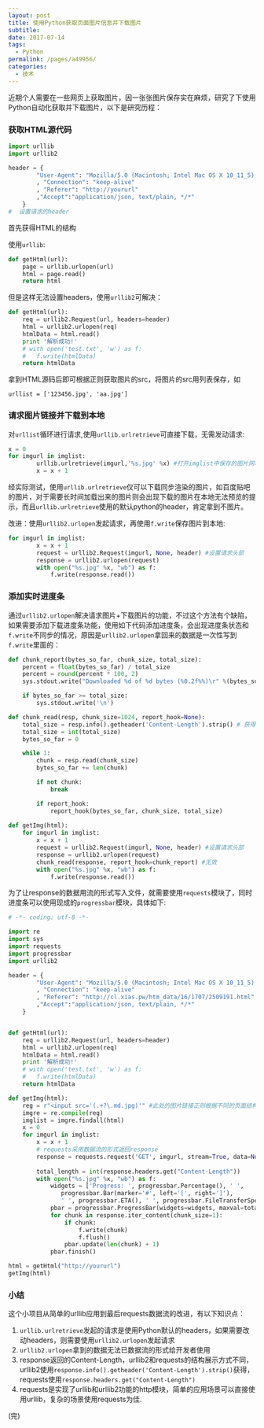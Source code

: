 ```yaml
---
layout: post
title: 使用Python获取页面图片信息并下载图片
subtitle: 
date: 2017-07-14
tags: 
  - Python
permalink: /pages/a49956/
categories: 
  - 技术
---
```


近期个人需要在一些网页上获取图片，因一张张图片保存实在麻烦，研究了下使用Python自动化获取并下载图片，以下是研究历程：

<!-- more -->

### 获取HTML源代码

```python
import urllib
import urllib2

header = {
        "User-Agent": "Mozilla/5.0 (Macintosh; Intel Mac OS X 10_11_5) AppleWebKit/537.36 (KHTML, like Gecko) Chrome/59.0.3071.115 Safari/537.36"
        , "Connection": "keep-alive"
        , "Referer": "http://yoururl"
        ,"Accept":"application/json, text/plain, */*"
    }
#  设置请求的header
```

首先获得HTML的结构

使用`urllib`:

```python
def getHtml(url):
    page = urllib.urlopen(url)
    html = page.read()
    return html
```

但是这样无法设置headers，使用`urllib2`可解决：

```python
def getHtml(url):
	req = urllib2.Request(url, headers=header)
	html = urllib2.urlopen(req)
	htmlData = html.read()
	print '解析成功!'
	# with open('test.txt', 'w') as f:
	# 	f.write(htmlData)
	return htmlData
```

拿到HTML源码后即可根据正则获取图片的src，将图片的src用列表保存，如

```
urllist = ['123456.jpg', 'aa.jpg']
```

### 请求图片链接并下载到本地

对`urllist`循环进行请求,使用`urllib.urlretrieve`可直接下载，无需发动请求:

```python
x = 0
for imgurl in imglist:
        urllib.urlretrieve(imgurl,'%s.jpg' %x) #打开imglist中保存的图片网址，并下载图片保存在本地
        x = x + 1
```

经实际测试，使用`urllib.urlretrieve`仅可以下载同步渲染的图片，如百度贴吧的图片，对于需要长时间加载出来的图片则会出现下载的图片在本地无法预览的提示，而且`urllib.urlretrieve`使用的默认python的header，肯定拿到不图片。

改进：使用`urllib2.urlopen`发起请求，再使用`f.write`保存图片到本地:

```python
for imgurl in imglist:
		x = x + 1
		request = urllib2.Request(imgurl, None, header) #设置请求头部
		response = urllib2.urlopen(request)
		with open("%s.jpg" %x, "wb") as f:
			f.write(response.read())
```

### 添加实时进度条

通过`urllib2.urlopen`解决请求图片+下载图片的功能，不过这个方法有个缺陷，如果需要添加下载进度条功能，使用如下代码添加进度条，会出现进度条状态和`f.write`不同步的情况，原因是`urllib2.urlopen`拿回来的数据是一次性写到`f.write`里面的：

```python
def chunk_report(bytes_so_far, chunk_size, total_size):
	percent = float(bytes_so_far) / total_size
	percent = round(percent * 100, 2)
	sys.stdout.write("Downloaded %d of %d bytes (%0.2f%%)\r" %(bytes_so_far, total_size, percent))

	if bytes_so_far >= total_size:
		sys.stdout.write('\n')

def chunk_read(resp, chunk_size=1024, report_hook=None):
	total_size = resp.info().getheader('Content-Length').strip() # 获得response的数据长度
	total_size = int(total_size)
	bytes_so_far = 0

	while 1:
		chunk = resp.read(chunk_size)
		bytes_so_far += len(chunk)

		if not chunk:
			break

		if report_hook:
			report_hook(bytes_so_far, chunk_size, total_size)
            
def getImg(html):
    for imgurl in imglist:
		x = x + 1
		request = urllib2.Request(imgurl, None, header) #设置请求头部
		response = urllib2.urlopen(request)
        chunk_read(response, report_hook=chunk_report) #无效
		with open("%s.jpg" %x, "wb") as f:
			f.write(response.read())
```

为了让response的数据用流的形式写入文件，就需要使用`requests`模块了，同时进度条可以使用现成的`progressbar`模块，具体如下:

```python
# -*- coding: utf-8 -*-

import re
import sys
import requests
import progressbar
import urllib2

header = {
        "User-Agent": "Mozilla/5.0 (Macintosh; Intel Mac OS X 10_11_5) AppleWebKit/537.36 (KHTML, like Gecko) Chrome/59.0.3071.115 Safari/537.36"
        , "Connection": "keep-alive"
        , "Referer": "http://cl.xias.pw/htm_data/16/1707/2509191.html"
        ,"Accept":"application/json, text/plain, */*"
    }


def getHtml(url):
	req = urllib2.Request(url, headers=header)
	html = urllib2.urlopen(req)
	htmlData = html.read()
	print '解析成功!'
	# with open('test.txt', 'w') as f:
	# 	f.write(htmlData)
	return htmlData

def getImg(html):
	reg = r"<input src='(.+?\.md.jpg)'" #此处的图片链接正则根据不同的页面结构会有不同
	imgre = re.compile(reg)
	imglist = imgre.findall(html)
	x = 0
	for imgurl in imglist:
		x = x + 1
        # requests采用数据流的形式返回response
		response = requests.request('GET', imgurl, stream=True, data=None, headers=header)
		
		total_length = int(response.headers.get("Content-Length"))
		with open("%s.jpg" %x, "wb") as f:
			widgets = ['Progress: ', progressbar.Percentage(), ' ',
               progressbar.Bar(marker='#', left='[', right=']'),
               ' ', progressbar.ETA(), ' ', progressbar.FileTransferSpeed()]
			pbar = progressbar.ProgressBar(widgets=widgets, maxval=total_length).start()
			for chunk in response.iter_content(chunk_size=1):
				if chunk:
					f.write(chunk)
					f.flush()
				pbar.update(len(chunk) + 1)
			pbar.finish()

html = getHtml("http://yoururl")
getImg(html)

```

### 小结

这个小项目从简单的urllib应用到最后requests数据流的改进，有以下知识点：

1. `urllib.urlretrieve`发起的请求是使用Python默认的headers，如果需要改动headers，则需要使用`urllib2.urlopen`发起请求
2. `urllib2.urlopen`拿到的数据无法已数据流的形式给开发者使用
3. response返回的Content-Length，urllib2和requests的结构展示方式不同，urllib2使用`response.info().getheader('Content-Length').strip()`获得，requests使用`response.headers.get("Content-Length")`
4. requests是实现了urllib和urllib2功能的http模块，简单的应用场景可以直接使用urllib，复杂的场景使用requests为佳.

(完)
